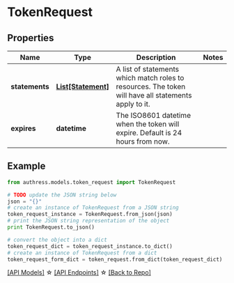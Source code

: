 # TokenRequest


## Properties
Name | Type | Description | Notes
------------ | ------------- | ------------- | -------------
**statements** | [**List[Statement]**](Statement.md) | A list of statements which match roles to resources. The token will have all statements apply to it. |
**expires** | **datetime** | The ISO8601 datetime when the token will expire. Default is 24 hours from now. |

## Example

```python
from authress.models.token_request import TokenRequest

# TODO update the JSON string below
json = "{}"
# create an instance of TokenRequest from a JSON string
token_request_instance = TokenRequest.from_json(json)
# print the JSON string representation of the object
print TokenRequest.to_json()

# convert the object into a dict
token_request_dict = token_request_instance.to_dict()
# create an instance of TokenRequest from a dict
token_request_form_dict = token_request.from_dict(token_request_dict)
```
[[API Models]](./README.md#documentation-for-models) ☆ [[API Endpoints]](./README.md#documentation-for-api-endpoints) ☆ [[Back to Repo]](../README.md)


